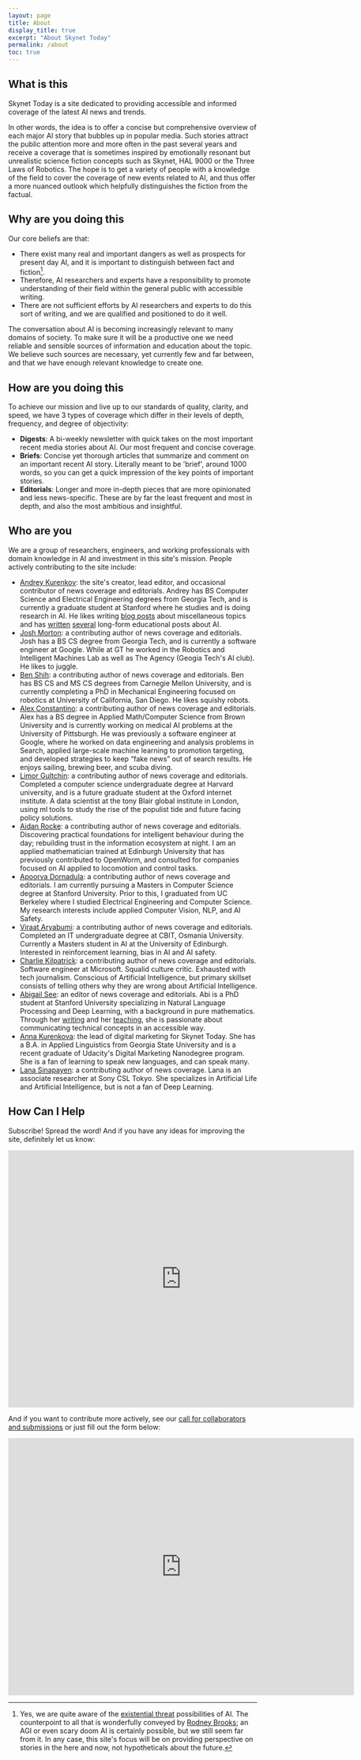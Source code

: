 ```yaml
---
layout: page
title: About
display_title: true
excerpt: "About Skynet Today"
permalink: /about
toc: true
---
```


## What is this
Skynet Today is a site dedicated to providing accessible and informed coverage of the latest AI news and trends. 

In other words, the idea is to offer a concise but comprehensive overview of each major AI story that bubbles up in popular media. Such stories attract the public attention more and more often in the past several years and receive a coverage that is sometimes inspired by emotionally resonant but unrealistic science fiction concepts such as Skynet, HAL 9000 or the Three Laws of Robotics. The hope is to get a variety of people with a knowledge of the field to cover the coverage of new events related to AI, and thus offer a more nuanced outlook which helpfully distinguishes the fiction from the factual. 

## Why are you doing this
Our core beliefs are that:

* There exist many real and important dangers as well as prospects for present day AI, and it is important to distinguish between fact and fiction[^agi].
* Therefore, AI researchers and experts have a responsibility to promote understanding of their field within the general public with accessible writing.
* There are not sufficient efforts by AI researchers and experts to do this sort of writing, and we are qualified and positioned to do it well. 

[^agi]: Yes, we are quite aware of the [existential threat](https://waitbutwhy.com/2015/01/artificial-intelligence-revolution-1.html) possibilities of AI. The counterpoint to all that is wonderfully conveyed by [Rodney Brooks](https://rodneybrooks.com/the-seven-deadly-sins-of-predicting-the-future-of-ai/); an AGI or even scary doom AI is certainly possible, but we still seem far from it. In any case, this site's focus will be on providing perspective on stories in the here and now, not hypotheticals about the future.

The conversation about AI is becoming increasingly relevant to many domains of society. To make sure it will be a productive one we need reliable and sensible sources of information and education about the topic. We believe such sources are necessary, yet currently few and far between, and that we have enough relevant knowledge to create one.

## How are you doing this
To achieve our mission and live up to our standards of quality, clarity, and speed, we have 3 types of coverage which differ in their levels of depth, frequency, and degree of objectivity:

* **Digests**: A bi-weekly newsletter with quick takes on the most important recent media stories about AI. Our most frequent and concise coverage.
* **Briefs**: Concise yet thorough articles that summarize and comment on an important recent AI story. Literally meant to be 'brief', around 1000 words, so you can get a quick impression of the key points of important stories. 
* **Editorials**: Longer and more in-depth pieces that are more opinionated and less news-specific. These are by far the least frequent and most in depth, and also the most ambitious and insightful.

## Who are you
We are a group of researchers, engineers, and working professionals with domain knowledge in AI and investment in this site's mission. People actively contributing to the site include:
* [Andrey Kurenkov](http://www.andreykurenkov.com/): the site's creator, lead editor, and occasional contributor of news coverage and editorials. Andrey has BS Computer Science and Electrical Engineering degrees from Georgia Tech, and is currently a graduate student at Stanford where he studies and is doing research in AI. He likes writing [blog posts](http://www.andreykurenkov.com/writing/) about miscellaneous topics and has [written](http://www.andreykurenkov.com/writing/ai/a-brief-history-of-neural-nets-and-deep-learning/) [several](http://www.andreykurenkov.com/writing/ai/a-brief-history-of-game-ai/) long-form educational posts about AI. 
* [Josh Morton](https://joshuamorton.github.io/): a contributing author of news coverage and editorials. Josh has a BS CS degree from Georgia Tech, and is currently a software engineer at Google. While at GT he worked in the Robotics and Intelligent Machines Lab as well as The Agency (Geogia Tech's AI club). He likes to juggle.
* [Ben Shih](https://www.linkedin.com/in/benshih/): a contributing author of news coverage and editorials. Ben has BS CS and MS CS degrees from Carnegie Mellon University, and is currently completing a PhD in Mechanical Engineering focused on robotics at University of California, San Diego. He likes squishy robots.
* [Alex Constantino](https://www.linkedin.com/in/alexconstantino/): a contributing author of news coverage and editorials. Alex has a BS degree in Applied Math/Computer Science from Brown University and is currently working on medical AI problems at the University of Pittsburgh. He was previously a software engineer at Google, where he worked on data engineering and analysis problems in Search, applied large-scale machine learning to promotion targeting, and developed strategies to keep “fake news” out of search results. He enjoys sailing, brewing beer, and scuba diving.
* [Limor Gultchin](https://institute.global/contributors/limor-gultchin): a contributing author of news coverage and editorials. Completed a computer science undergraduate degree at Harvard university, and is a future graduate student at the Oxford internet institute. A data scientist at the tony Blair global institute in London, using ml tools to study the rise of the populist tide and future facing policy solutions.
* [Aidan Rocke](http://paulispace.com/): a contributing author of news coverage and editorials. Discovering practical foundations for intelligent behaviour during the day; rebuilding trust in the information ecosystem at night. I am an applied mathematician trained at Edinburgh University that has previously contributed to OpenWorm, and consulted for companies focused on AI applied to locomotion and control tasks.
* [Apoorva Dornadula](https://web.stanford.edu/~apoorvad/): a contributing author of news coverage and editorials. I am currently pursuing a Masters in Computer Science degree at Stanford University. Prior to this, I graduated from UC Berkeley where I studied Electrical Engineering and Computer Science. My research interests include applied Computer Vision, NLP, and AI Safety.
* [Viraat Aryabumi](https://www.linkedin.com/in/viraataryabumi/): a contributing author of news coverage and editorials. Completed an IT undergraduate degree at CBIT, Osmania University. Currently a Masters student in AI at the University of Edinburgh. Interested in reinforcement learning, bias in AI and AI safety.
* [Charlie Kilpatrick](https://www.linkedin.com/in/charliekilpatrick/): a contributing author of news coverage and editorials. Software engineer at Microsoft. Squalid culture critic. Exhausted with tech journalism. Conscious of Artificial Intelligence, but primary skillset consists of telling others why they are wrong about Artificial Intelligence.
* [Abigail See](https://cs.stanford.edu/people/abisee/): an editor of news coverage and editorials. Abi is a PhD student at Stanford University specializing in Natural Language Processing and Deep Learning, with a background in pure mathematics. Through her [writing](http://www.abigailsee.com/) and her [teaching](http://web.stanford.edu/class/cs224n/), she is passionate about communicating technical concepts in an accessible way.
* [Anna Kurenkova](https://www.linkedin.com/in/annakurenkova/): the lead of digital marketing for Skynet Today. She has a B.A. in Applied Linguistics from Georgia State University and is a recent graduate of Udacity's Digital Marketing Nanodegree program. She is a fan of learning to speak new languages, and can speak many.
* [Lana Sinapayen](https://twitter.com/@sina_lana): a contributing author of news coverage. Lana is an associate researcher at Sony CSL Tokyo. She specializes in Artificial Life and Artificial Intelligence, but is not a fan of Deep Learning.

## How Can I Help
Subscribe! Spread the word! And if you have any ideas for improving the site, definitely let us know:

<iframe src="https://docs.google.com/forms/d/e/1FAIpQLSfSHTjBIrr7QVL3k1g51FCYYOwX5Nxnbr080-0rlUpeW7fLtA/viewform?embedded=true" width="700" height="520" frameborder="0" marginheight="0" marginwidth="0">Loading...</iframe>

And if you want to contribute more actively, see our [call for collaborators and submissions](/content/editorials/call-for-collaborators) or just fill out the form below:

<iframe src="https://docs.google.com/forms/d/e/1FAIpQLScDRqeP_jaI10g-AMy_CvqVhjgyi0xF783QKT0O10f3R-sw_g/viewform?embedded=true" width="700" height="520" frameborder="0" marginheight="0" marginwidth="0">Loading...</iframe>
